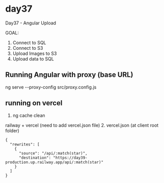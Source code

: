 # day37
Day37 - Angular Upload

GOAL: 
1. Connect to SQL
2. Connect to S3
3. Upload Images to S3
4. Upload data to SQL


## Running Angular with proxy (base URL)
ng serve --proxy-config src/proxy.config.js


## running on vercel
1. ng cache clean

railway + vercel (need to add vercel.json file)
2. vercel.json (at client root folder)
```
{
  "rewrites": [
    {
      "source": "/api/:match(star)",
      "destination": "https://day39-production.up.railway.app/api/:match(star)"
    }
  ]
}
```